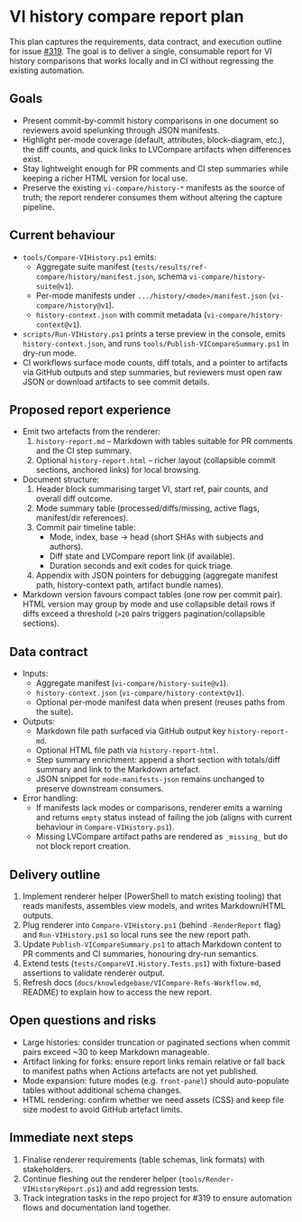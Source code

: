 # VI history compare report plan

This plan captures the requirements, data contract, and execution outline for issue
[#319](https://github.com/LabVIEW-Community-CI-CD/compare-vi-cli-action/issues/319). The goal is to deliver a
single, consumable report for VI history comparisons that works locally and in CI without regressing the existing
automation.

## Goals

- Present commit-by-commit history comparisons in one document so reviewers avoid spelunking through JSON manifests.
- Highlight per-mode coverage (default, attributes, block-diagram, etc.), the diff counts, and quick links to LVCompare
  artifacts when differences exist.
- Stay lightweight enough for PR comments and CI step summaries while keeping a richer HTML version for local use.
- Preserve the existing `vi-compare/history-*` manifests as the source of truth; the report renderer consumes them
  without altering the capture pipeline.

## Current behaviour

- `tools/Compare-VIHistory.ps1` emits:
  - Aggregate suite manifest (`tests/results/ref-compare/history/manifest.json`, schema `vi-compare/history-suite@v1`).
  - Per-mode manifests under `.../history/<mode>/manifest.json` (`vi-compare/history@v1`).
  - `history-context.json` with commit metadata (`vi-compare/history-context@v1`).
- `scripts/Run-VIHistory.ps1` prints a terse preview in the console, emits `history-context.json`, and runs
  `tools/Publish-VICompareSummary.ps1` in dry-run mode.
- CI workflows surface mode counts, diff totals, and a pointer to artifacts via GitHub outputs and step summaries, but
  reviewers must open raw JSON or download artifacts to see commit details.

## Proposed report experience

- Emit two artefacts from the renderer:
  1. `history-report.md` – Markdown with tables suitable for PR comments and the CI step summary.
  2. Optional `history-report.html` – richer layout (collapsible commit sections, anchored links) for local browsing.
- Document structure:
  1. Header block summarising target VI, start ref, pair counts, and overall diff outcome.
  2. Mode summary table (processed/diffs/missing, active flags, manifest/dir references).
  3. Commit pair timeline table:
     - Mode, index, base -> head (short SHAs with subjects and authors).
     - Diff state and LVCompare report link (if available).
     - Duration seconds and exit codes for quick triage.
  4. Appendix with JSON pointers for debugging (aggregate manifest path, history-context path, artifact bundle names).
- Markdown version favours compact tables (one row per commit pair). HTML version may group by mode and use collapsible
  detail rows if diffs exceed a threshold (`>20` pairs triggers pagination/collapsible sections).

## Data contract

- Inputs:
  - Aggregate manifest (`vi-compare/history-suite@v1`).
  - `history-context.json` (`vi-compare/history-context@v1`).
  - Optional per-mode manifest data when present (reuses paths from the suite).
- Outputs:
  - Markdown file path surfaced via GitHub output key `history-report-md`.
  - Optional HTML file path via `history-report-html`.
  - Step summary enrichment: append a short section with totals/diff summary and link to the Markdown artefact.
  - JSON snippet for `mode-manifests-json` remains unchanged to preserve downstream consumers.
- Error handling:
  - If manifests lack modes or comparisons, renderer emits a warning and returns `empty` status instead of failing the
    job (aligns with current behaviour in `Compare-VIHistory.ps1`).
  - Missing LVCompare artifact paths are rendered as `_missing_` but do not block report creation.

## Delivery outline

1. Implement renderer helper (PowerShell to match existing tooling) that reads manifests, assembles view models, and
   writes Markdown/HTML outputs.
2. Plug renderer into `Compare-VIHistory.ps1` (behind `-RenderReport` flag) and `Run-VIHistory.ps1` so local runs see the
   new report path.
3. Update `Publish-VICompareSummary.ps1` to attach Markdown content to PR comments and CI summaries, honouring dry-run
   semantics.
4. Extend tests (`tests/CompareVI.History.Tests.ps1`) with fixture-based assertions to validate renderer output.
5. Refresh docs (`docs/knowledgebase/VICompare-Refs-Workflow.md`, README) to explain how to access the new report.

## Open questions and risks

- Large histories: consider truncation or paginated sections when commit pairs exceed ~30 to keep Markdown manageable.
- Artifact linking for forks: ensure report links remain relative or fall back to manifest paths when Actions artefacts
  are not yet published.
- Mode expansion: future modes (e.g. `front-panel`) should auto-populate tables without additional schema changes.
- HTML rendering: confirm whether we need assets (CSS) and keep file size modest to avoid GitHub artefact limits.

## Immediate next steps

1. Finalise renderer requirements (table schemas, link formats) with stakeholders.
2. Continue fleshing out the renderer helper (`tools/Render-VIHistoryReport.ps1`) and add regression tests.
3. Track integration tasks in the repo project for #319 to ensure automation flows and documentation land together.
